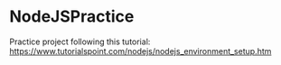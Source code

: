 # NodeJSPractice
Practice project following this tutorial: https://www.tutorialspoint.com/nodejs/nodejs_environment_setup.htm
